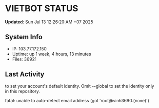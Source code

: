 # VIETBOT STATUS
**Updated**: Sun Jul 13 12:26:20 AM +07 2025

## System Info
- IP: 103.77.172.150
- Uptime: up 1 week, 4 hours, 13 minutes
- Files: 36921

## Last Activity

to set your account's default identity.
Omit --global to set the identity only in this repository.

fatal: unable to auto-detect email address (got 'root@vinh3690.(none)')
